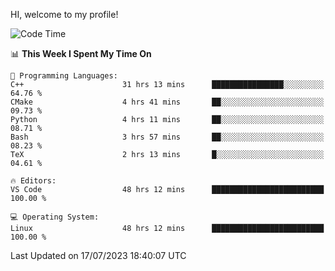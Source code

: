 HI, welcome to my profile!
<!--START_SECTION:waka-->
![Code Time](http://img.shields.io/badge/Code%20Time-1%2C015%20hrs%2058%20mins-blue)

📊 **This Week I Spent My Time On** 

```text
💬 Programming Languages: 
C++                      31 hrs 13 mins      ████████████████░░░░░░░░░   64.76 % 
CMake                    4 hrs 41 mins       ██░░░░░░░░░░░░░░░░░░░░░░░   09.73 % 
Python                   4 hrs 11 mins       ██░░░░░░░░░░░░░░░░░░░░░░░   08.71 % 
Bash                     3 hrs 57 mins       ██░░░░░░░░░░░░░░░░░░░░░░░   08.23 % 
TeX                      2 hrs 13 mins       █░░░░░░░░░░░░░░░░░░░░░░░░   04.61 % 

🔥 Editors: 
VS Code                  48 hrs 12 mins      █████████████████████████   100.00 % 

💻 Operating System: 
Linux                    48 hrs 12 mins      █████████████████████████   100.00 % 
```


 Last Updated on 17/07/2023 18:40:07 UTC
<!--END_SECTION:waka-->
